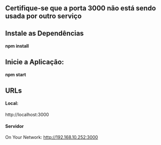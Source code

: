 ## Certifique-se que a porta 3000 não está sendo usada por outro serviço

## Instale as Dependências
#### npm install

## Inicie a Aplicação:
#### npm start

## URLs
#### Local:  
 http://localhost:3000

#### Servidor
 On Your Network:  http://192.168.10.252:3000
  
